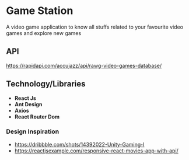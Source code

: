# Game Station

A video game application to know all stuffs related to your favourite video games and explore new games

## API

https://rapidapi.com/accujazz/api/rawg-video-games-database/

## Technology/Libraries

- **React Js**
- **Ant Design**
- **Axios**
- **React Router Dom**

### Design Inspiration

- https://dribbble.com/shots/14392022-Unity-Gaming-I
- https://reactjsexample.com/responsive-react-movies-app-with-api/
